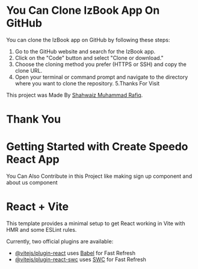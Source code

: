 
# You Can Clone IzBook App On GitHub

You can clone the IzBook app on GitHub by following these steps:
1.  Go to the GitHub website and search for the IzBook app.
2.  Click on the "Code" button and select "Clone or download."
3.  Choose the cloning method you prefer (HTTPS or SSH) and copy the clone URL.
4.  Open your terminal or command prompt and navigate to the directory where you want to clone the
repository.
5.Thanks For Visit

This project was Made By [Shahwaiz Muhammad Rafiq](https://github.com/ShahwaizMuhammadRafiq).

# Thank You


# Getting Started with Create Speedo React App

You Can Also Contribute in this Project like making sign up component and about us component

# React + Vite

This template provides a minimal setup to get React working in Vite with HMR and some ESLint rules.

Currently, two official plugins are available:

- [@vitejs/plugin-react](https://github.com/vitejs/vite-plugin-react/blob/main/packages/plugin-react/README.md) uses [Babel](https://babeljs.io/) for Fast Refresh
- [@vitejs/plugin-react-swc](https://github.com/vitejs/vite-plugin-react-swc) uses [SWC](https://swc.rs/) for Fast Refresh
